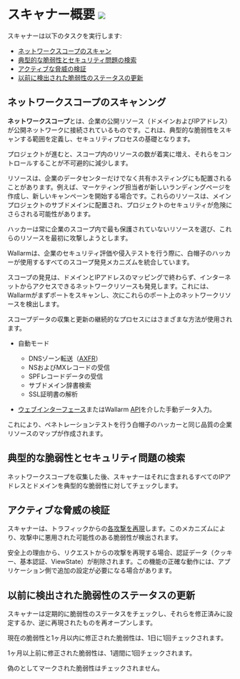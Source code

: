 [link-work-with-scope]:     check-scope.md
[link-configure-scanner]:   configure-scanner.md
[link-rfc]:                 https://tools.ietf.org/html/rfc5936
[link-scanner]:             https://my.wallarm.com/scanner
[link-api]:                 https://console.eu1.wallarm.com

[anchor1]:  #network-scope-scanning
[anchor2]:  #searching-for-typical-vulnerabilities-and-security-issues
[anchor3]:  #active-threat-verification
[anchor4]:  #updating-the-status-of-previously-detected-vulnerabilities

# スキャナー概要 <a href="../../../about-wallarm/subscription-plans/#subscription-plans"><img src="../../../images/api-security-tag.svg" style="border: none;"></a>

スキャナーは以下のタスクを実行します:
* [ネットワークスコープのスキャン][anchor1]
* [典型的な脆弱性とセキュリティ問題の検索][anchor2]
* [アクティブな脅威の検証][anchor3]
* [以前に検出された脆弱性のステータスの更新][anchor4]


## ネットワークスコープのスキャンング

**ネットワークスコープ**とは、企業の公開リソース（ドメインおよびIPアドレス）が公開ネットワークに接続されているものです。これは、典型的な脆弱性をスキャンする範囲を定義し、セキュリティプロセスの基礎となります。

プロジェクトが進むと、スコープ内のリソースの数が着実に増え、それらをコントロールすることが不可避的に減少します。

リソースは、企業のデータセンターだけでなく共有ホスティングにも配置されることがあります。例えば、マーケティング担当者が新しいランディングページを作成し、新しいキャンペーンを開始する場合です。これらのリソースは、メインプロジェクトのサブドメインに配置され、プロジェクトのセキュリティが危険にさらされる可能性があります。

ハッカーは常に企業のスコープ内で最も保護されていないリソースを選び、これらのリソースを最初に攻撃しようとします。

Wallarmは、企業のセキュリティ評価や侵入テストを行う際に、白帽子のハッカーが使用するすべてのスコープ発見メカニズムを統合しています。

スコープの発見は、ドメインとIPアドレスのマッピングで終わらず、インターネットからアクセスできるネットワークリソースも発見します。これには、Wallarmがまずポートをスキャンし、次にこれらのポート上のネットワークリソースを検出します。

スコープデータの収集と更新の継続的なプロセスにはさまざまな方法が使用されます。

* 自動モード
    * DNSゾーン転送（[AXFR][link-rfc]）
    * NSおよびMXレコードの受信
    * SPFレコードデータの受信
    * サブドメイン辞書検索
    * SSL証明書の解析

* [ウェブインターフェース][link-scanner]またはWallarm [API][link-api]を介した手動データ入力。

これにより、ペネトレーションテストを行う白帽子のハッカーと同じ品質の企業リソースのマップが作成されます。

## 典型的な脆弱性とセキュリティ問題の検索

ネットワークスコープを収集した後、スキャナーはそれに含まれるすべてのIPアドレスとドメインを典型的な脆弱性に対してチェックします。

## アクティブな脅威の検証

スキャナーは、トラフィックからの[各攻撃を再現](../../about-wallarm/detecting-vulnerabilities.md#active-threat-verification)します。このメカニズムにより、攻撃中に悪用された可能性のある脆弱性が検出されます。

安全上の理由から、リクエストからの攻撃を再現する場合、認証データ（クッキー、基本認証、ViewState）が削除されます。この機能の正確な動作には、アプリケーション側で追加の設定が必要になる場合があります。

## 以前に検出された脆弱性のステータスの更新

スキャナーは定期的に脆弱性のステータスをチェックし、それらを修正済みに設定するか、逆に再現されたものを再オープンします。

現在の脆弱性と1ヶ月以内に修正された脆弱性は、1日に1回チェックされます。

1ヶ月以上前に修正された脆弱性は、1週間に1回チェックされます。

偽のとしてマークされた脆弱性はチェックされません。

<!-- ## Demo videos

<div class="video-wrapper">
  <iframe width="1280" height="720" src="https://www.youtube.com/embed/CiF2oLmxBac" frameborder="0" allow="accelerometer; autoplay; encrypted-media; gyroscope; picture-in-picture" allowfullscreen></iframe>
</div> -->
